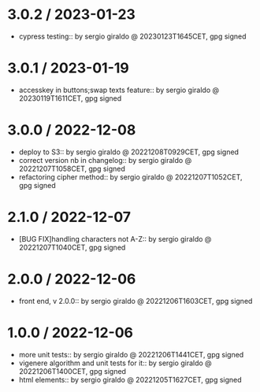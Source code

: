 
# 3.0.2 / 2023-01-23

-   cypress testing:: by sergio giraldo @ 20230123T1645CET, gpg signed
# 3.0.1 / 2023-01-19

-   accesskey in buttons;swap texts feature:: by sergio giraldo @ 20230119T1611CET, gpg signed

# 3.0.0 / 2022-12-08

-   deploy to S3:: by sergio giraldo @ 20221208T0929CET, gpg signed
-   correct version nb in changelog:: by sergio giraldo @ 20221207T1058CET, gpg signed
-   refactoring cipher method:: by sergio giraldo @ 20221207T1052CET, gpg signed

# 2.1.0 / 2022-12-07

-   [BUG FIX]handling characters not A-Z:: by sergio giraldo @ 20221207T1040CET, gpg signed

# 2.0.0 / 2022-12-06

-   front end, v 2.0.0:: by sergio giraldo @ 20221206T1603CET, gpg signed

# 1.0.0 / 2022-12-06

-   more unit tests:: by sergio giraldo @ 20221206T1441CET, gpg signed
-   vigenere algorithm and unit tests for it:: by sergio giraldo @ 20221206T1400CET, gpg signed
-   html elements:: by sergio giraldo @ 20221205T1627CET, gpg signed
